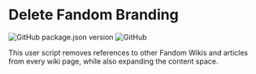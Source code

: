 # Delete Fandom Branding

![GitHub package.json version](https://img.shields.io/github/package-json/v/NicholasDJM/DeleteFandomBranding?style=plastic) ![GitHub](https://img.shields.io/github/license/NicholasDJM/DeleteFandomBranding?style=plastic)

This user script removes references to other Fandom Wikis and articles from every wiki page, while also expanding the content space.

